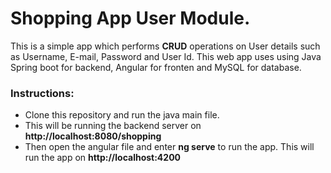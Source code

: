 <h1>Shopping App User Module.</h1>
This is a simple app which performs <b>CRUD</b> operations on User details such as Username, E-mail, Password and User Id.
This web app uses using Java Spring boot for backend, Angular for fronten and MySQL for database.

<h3>Instructions:</h3>
<ul>
  <li>Clone this repository and run the java main file.</li>
  <li>This will be running the backend server on <b>http://localhost:8080/shopping</b></li>
  <li>Then open the angular file and enter <b>ng serve</b> to run the app. This will run the app on <b>http://localhost:4200</b> </li>
</ul>
